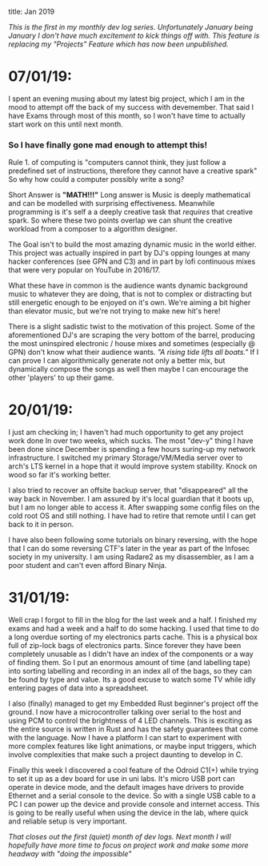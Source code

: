 title: Jan 2019

_This is the first in my monthly dev log series. Unfortunately January being January I don't have much excitement to kick things off with. This feature is replacing my "Projects" Feature which has now been unpublished._

# 07/01/19:
I spent an evening musing about my latest big project, which I am in the mood to attempt off the back of my success with devemember. That said I have Exams through most of this month, so I won't have time to actually start work on this until next month. 

### So I have finally gone mad enough to attempt this!
Rule 1. of computing is "computers cannot think, they just follow a predefined set of instructions, therefore they cannot have a creative spark" So why how could a computer possibly write a song? 

Short Answer is **"MATH!!!"** Long answer is Music is deeply mathematical and can be modelled with surprising effectiveness. Meanwhile programming is it's self a a deeply creative task that _requires_ that creative spark. So where these two points overlap we can shunt the 
creative workload from a composer to a algorithm designer. 

The Goal isn't to build the most amazing dynamic music in the world either. This project was actually inspired in part by DJ's opping lounges at many hacker conferences (see GPN and C3) and in part by lofi continuous mixes that were very popular on YouTube in 2016/17. 

What these have in common is the audience wants dynamic background music to whatever they are doing, that is not to complex or distracting but still energetic enough to be enjoyed on it's own. We're aiming a bit higher than elevator music, but we're not trying to make new 
hit's here!

There is a slight sadistic twist to the motivation of this project. Some of the aforementioned DJ's are scraping the very bottom of the barrel, producing the most uninspired electronic / house mixes and sometimes (especially @ GPN) don't know what their audience wants. _"A 
rising tide lifts all boats."_ If I can prove I can algorithmically generate not only a better mix, but dynamically compose the songs as well then maybe I can encourage the other 'players' to up their game.

# 20/01/19:
I just am checking in; I haven't had much opportunity to get any project work done In over two weeks, which sucks. The most "dev-y" thing I have been done since December is spending a few hours suring-up my network infrastructure. I switched my primary Storage/VM/Media 
server over to arch's LTS kernel in a hope that it would improve system stability. Knock on wood so far it's working better. 

I also tried to recover an offsite backup server, that "disappeared" all the way back in November. I am assured by it's local guardian that it boots up, but I am no longer able to access it. After swapping some config files on the cold root OS and still nothing. I have had 
to retire that remote until I can get back to it in person.

I have also been following some tutorials on binary reversing, with the hope that I can do some reversing CTF's later in the year as part of the Infosec society in my university. I am using Radare2 as my disassembler, as I am a poor student and can't even afford Binary 
Ninja.

# 31/01/19:
Well crap I forgot to fill in the blog for the last week and a half. I finished my exams and had a week and a half to do some hacking. I used that time to do a long overdue sorting of my electronics parts cache. This is a physical box full of zip-lock bags of electronics parts. Since forever they have been completely unusable as I didn't have an index of the components or a way of finding them. So I put an enormous amount of time (and labelling tape) into sorting labelling and recording in an index all of the bags, so they can be found by type and value. Its a good excuse to watch some TV while idly entering pages of data into a spreadsheet. 

I also (finally) managed to get my Embedded Rust beginner's project off the ground. I now have a  microcontroller talking over serial to the host and using PCM to control the brightness of 4 LED channels. This is exciting as the entire source is written in Rust and has the safety guarantees that come with the language. Now I have a platform I can start to experiment with more complex features like light animations, or maybe input triggers, which involve complexities that make such a project daunting to develop in C. 

Finally this week I discovered a cool feature of the Odroid C1(+) while trying to set it up as a dev board for use in uni labs. It's micro USB port can operate in device mode, and the default images have drivers to provide Ethernet and a serial console to the device. So with a single USB cable to a PC I can power up the device and provide console and internet access. This is going to be really useful when using the device in the lab, where quick and reliable setup is very important. 

_That closes out the first (quiet) month of dev logs. Next month I will hopefully have more time to focus on project work and make some more headway with "doing the impossible"_
